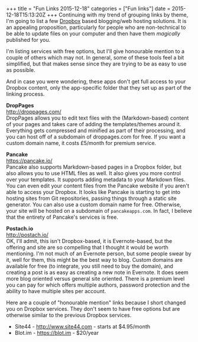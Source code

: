 +++
title = "Fun Links 2015-12-18"
categories = ["Fun links"]
date = 2015-12-18T15:13:20Z
+++
Continuing with my trend of grouping links by theme, I'm going to list a few [Dropbox](https://dropbox.com) based blogging/web hosting solutions. It is an appealing proposition, particularly for people who are non-technical to be able to update files on your computer and then have them *magically* published for you.

I'm listing services with free options, but I'll give honourable mention to a couple of others which may not. In general, some of these tools feel a bit simplified, but that makes sense since they are trying to be as easy to use as possible.

And in case you were wondering, these apps don't get full access to your Dropbox content, only the app-specific folder that they set up as part of the linking process.


**DropPages**  
http://droppages.com/  
DropPages allows you to edit text files with the (Markdown-based) content of your pages and takes care of adding the templates/themes around it. Everything gets compressed and minified as part of their processing, and you can host off of a subdomain of droppages.com for free. If you want a custom domain name, it costs £5/month for premium service.

**Pancake**  
https://pancake.io/  
Pancake also supports Markdown-based pages in a Dropbox folder, but also allows you to use HTML files as well. It also gives you more control over your templates. It supports adding metadata to your Markdown files. You can even edit your content files from the Pancake website if you aren't able to access your Dropbox. It looks like Pancake is starting to get into hosting sites from Git repositories, passing things through a static site generator. You can also use a custom domain name for free. Otherwise, your site will be hosted on a subdomain of `pancakeapps.com`. In fact, I believe that the entirety of Pancake's services is free.

**Postach.io**  
http://postach.io/  
OK, I'll admit, this isn't Dropbox-based, it is Evernote-based, but the offering and site are so compelling that I thought it would be worth mentioning. I'm not much of an Evernote person, but some people swear by it, well for them, this might be the best way to blog. Custom domains are available for free (to integrate, you still need to buy the domain), and creating a post is as easy as creating a new note in Evernote. It does seem more blog oriented versus general site oriented. There is a premium level you can pay for which offers multiple authors, password protection and the ability to have multiple sites per account.

Here are a couple of "honourable mention" links because I short changed you on Dropbox services. They don't seem to have free options but are otherwise similar to the previous Dropbox services.

* Site44 - http://www.site44.com - starts at $4.95/month
* Blot.im - https://blot.im - $20/year